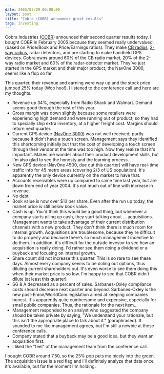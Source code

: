 ```yaml
---
date: 2005/07/29 00:00:00
layout: post
title: "Cobra (COBR) announces great results"
tags: investing
---
```


Cobra Industries ([COBR](http://finance.yahoo.com/q?s=COBR)) announced their second quarter results today. I bought COBR in February 2005 because they seemed really undervalued (based on Price/Book and Price/Earnings ratios). They make [CB radios](http://en.wikipedia.org/wiki/Citizens_Band), [2-way radios](http://en.wikipedia.org/wiki/Two_way_radio), radar detectors, and are starting to make handheld GPS devices. Cobra owns around 60% of the CB radio market, 20% of the 2-way radio market and 60% of the radar-detector market. They've just started in the GPS market and their major product, the NavOne 3000, seems like a flop so far.

This quarter, their revenue and earning were way up and the stock price jumped 25% today (Woo hoo!). I listened to the conference call and here are my thoughts.

- Revenue up 34%, especially from Radio Shack and Walmart. Demand seems good through the rest of this year.
- Gross margin was down slightly because some retailers were experiencing high demand and were running out of product, so they had to specially ship extra inventory, at a higher freight cost. Margins should return next quarter.
- Current GPS device ([NavOne 3000](http://www.cobraelectronics.com/navone/index.php)) was not well received, partly because it didn't have a touch screen. Management says they identified this shortcoming initially but that the cost of developing a touch screen through their vendor at the time was too high. Now they realize that it's important. Makes me wonder about their product development skills, but I'm also glad to see the honesty and the learning process.
- New GPS device (NavOne 4500, due out this quarter) will have real-time traffic info for 45 metro areas (covering 2/3 of US population). It's apparently the only device currently on the market to have that.
- Accounts receivables were up compared to same time last year, but are down from end of year 2004. It's not much out of line with increase in revenue.
- No debt
- Book value is now over $10 per share. Even after the run up today, the market price is still below book value.
- Cash is up. You'd think this would be a good thing, but whenever a company starts piling up cash, they start talking about ... acquisitions. Management wants to take advantage of their current distribution channels with a new product. They don't think there is much room for internal growth. Acquisitions are troublesome, because they're difficult to do properly and because there's so much management incentive to do them. In addition, it's difficult for the outside investor to see how an acquisition is really doing. I'd rather see them doing a dividend or a buyback and focusing on internal growth.
- Share count did not increase this quarter. This is so rare to see these days. Almost every company seems to be doling out options, thus diluting current shareholders out. It's even worse to see them doing this when their market price is so low. I'm happy to see that COBR didn't dilute (at least this quarter)
- SG &amp; A decreased as a percent of sales. Sarbanes-Oxley compliance costs should decrease next quarter and beyond. Sarbanes-Oxley is the new post-Enron/WorldCom legislation aimed at keeping companies honest. It's apparently quite cumbersome and expensive, especially for small public companies. Thus, the rationale for the next item...
- Management responded to an analyst who suggested the company should be taken private by saying, "We understand your rationale, but this isn't the appropriate place to talk about it." (paraphrased). It sounded to me like management agrees, but I'm still a newbie at these conference calls.
- Company stated that a buyback may be a good idea, but they want an acquisition first.
- I liked the "feel" of the management team from the conference call. 

I bought COBR around 7.50, so the 25% pop puts me nicely into the green. The acquisition issue is a red flag and I'll definitely analyze that data once it's available, but for the moment I'm holding.
